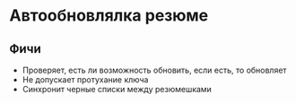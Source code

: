# Автообновлялка резюме
## Фичи
* Проверяет, есть ли возможность обновить, если есть, то обновляет
* Не допускает протухание ключа
* Синхронит черные списки между резюмешками
